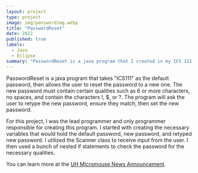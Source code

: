 ```yaml
---
layout: project
type: project
image: img/passwordimg.webp
title: "PasswordReset"
date: 2022
published: true
labels:
  - Java
  - Eclipse
summary: "PasswordReset is a java program that I created in my ICS 111 class."
---
```

PasswordReset is a java program that takes "ICS111" as the default password, then allows the user to reset the password to a new one. The new password must contain certain qualities such as 6 or more characters, no spaces, and contain the characters !, $, or ?. The program will ask the user to retype the new password, ensure they match, then set the new password. 

For this project, I was the lead programmer and only programmer responsible for creating this program. I started with creating the necessary variables that would hold the default password, new password, and retyped new password. I utilized the Scanner class to receive input from the user. I then used a bunch of nested if statements to check the password for the necessary qualities. 

You can learn more at the [UH Micromouse News Announcement](https://manoa.hawaii.edu/news/article.php?aId=2857).
